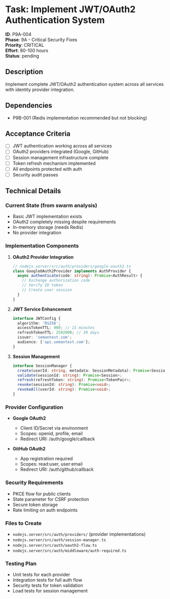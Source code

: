 # Task: Implement JWT/OAuth2 Authentication System

**ID**: P9A-004  
**Phase**: 9A - Critical Security Fixes  
**Priority**: CRITICAL  
**Effort**: 80-100 hours  
**Status**: pending

## Description
Implement complete JWT/OAuth2 authentication system across all services with identity provider integration.

## Dependencies
- P9B-001 (Redis implementation recommended but not blocking)

## Acceptance Criteria
- [ ] JWT authentication working across all services
- [ ] OAuth2 providers integrated (Google, GitHub)
- [ ] Session management infrastructure complete
- [ ] Token refresh mechanism implemented
- [ ] All endpoints protected with auth
- [ ] Security audit passes

## Technical Details

### Current State (from swarm analysis)
- Basic JWT implementation exists
- OAuth2 completely missing despite requirements
- In-memory storage (needs Redis)
- No provider integration

### Implementation Components

1. **OAuth2 Provider Integration**
   ```typescript
   // nodejs.server/src/auth/providers/google-oauth2.ts
   class GoogleOAuth2Provider implements AuthProvider {
     async authenticate(code: string): Promise<AuthResult> {
       // Exchange authorization code
       // Verify ID token
       // Create user session
     }
   }
   ```

2. **JWT Service Enhancement**
   ```typescript
   interface JWTConfig {
     algorithm: 'RS256';
     accessTokenTTL: 900; // 15 minutes
     refreshTokenTTL: 2592000; // 30 days
     issuer: 'semantest.com';
     audience: ['api.semantest.com'];
   }
   ```

3. **Session Management**
   ```typescript
   interface SessionManager {
     create(userId: string, metadata: SessionMetadata): Promise<Session>;
     validate(sessionId: string): Promise<Session>;
     refresh(refreshToken: string): Promise<TokenPair>;
     revoke(sessionId: string): Promise<void>;
     revokeAll(userId: string): Promise<void>;
   }
   ```

### Provider Configuration
- **Google OAuth2**
  - Client ID/Secret via environment
  - Scopes: openid, profile, email
  - Redirect URI: /auth/google/callback

- **GitHub OAuth2**  
  - App registration required
  - Scopes: read:user, user:email
  - Redirect URI: /auth/github/callback

### Security Requirements
- PKCE flow for public clients
- State parameter for CSRF protection
- Secure token storage
- Rate limiting on auth endpoints

### Files to Create
- `nodejs.server/src/auth/providers/` (provider implementations)
- `nodejs.server/src/auth/session-manager.ts`
- `nodejs.server/src/auth/oauth2-flow.ts`
- `nodejs.server/src/auth/middleware/auth-required.ts`

### Testing Plan
- Unit tests for each provider
- Integration tests for full auth flow
- Security tests for token validation
- Load tests for session management